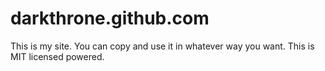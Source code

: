 darkthrone.github.com
=====================

This is my site. You can copy and use it in whatever way you want. This is MIT licensed powered.
